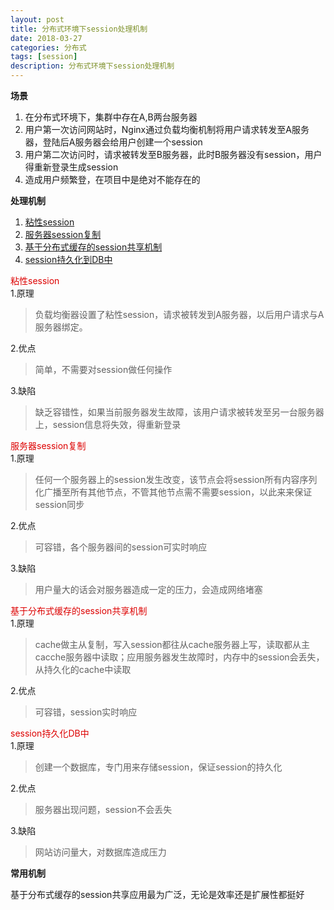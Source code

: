 ```yaml
---
layout: post
title: 分布式环境下session处理机制
date: 2018-03-27
categories: 分布式
tags: [session]
description: 分布式环境下session处理机制
---
```


**场景**
1. 在分布式环境下，集群中存在A,B两台服务器
2. 用户第一次访问网站时，Nginx通过负载均衡机制将用户请求转发至A服务器，登陆后A服务器会给用户创建一个session
3. 用户第二次访问时，请求被转发至B服务器，此时B服务器没有session，用户得重新登录生成session
4. 造成用户频繁登，在项目中是绝对不能存在的

**处理机制**
1. [粘性session](#m1)
2. [服务器session复制](#m2)
3. [基于分布式缓存的session共享机制](#m3)
4. [session持久化到DB中](#m4)

<span id="m1"><font color="#dd0000">粘性session</font><br /></span>
1.原理<br/> 
> 负载均衡器设置了粘性session，请求被转发到A服务器，以后用户请求与A服务器绑定。

2.优点<br/> 
> 简单，不需要对session做任何操作
 
3.缺陷<br/> 
> 缺乏容错性，如果当前服务器发生故障，该用户请求被转发至另一台服务器上，session信息将失效，得重新登录
 

<span id="m2"><font color="#dd0000">服务器session复制</font><br /></span>
1.原理<br/>
> 任何一个服务器上的session发生改变，该节点会将session所有内容序列化广播至所有其他节点，不管其他节点需不需要session，以此来来保证session同步

2.优点<br/>
> 可容错，各个服务器间的session可实时响应

3.缺陷<br/>
> 用户量大的话会对服务器造成一定的压力，会造成网络堵塞


<span id="m3"><font color="#dd0000">基于分布式缓存的session共享机制</font><br /></span>
1.原理<br/>
> cache做主从复制，写入session都往从cache服务器上写，读取都从主cacche服务器中读取；应用服务器发生故障时，内存中的session会丢失，从持久化的cache中读取

2.优点<br/>
> 可容错，session实时响应


<span id="m4"><font color="#dd0000">session持久化DB中</font><br /></span>
1.原理<br/>
> 创建一个数据库，专门用来存储session，保证session的持久化

2.优点<br/>
> 服务器出现问题，session不会丢失

3.缺陷<br/>
> 网站访问量大，对数据库造成压力

**常用机制**

基于分布式缓存的session共享应用最为广泛，无论是效率还是扩展性都挺好

